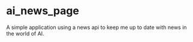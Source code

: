 # ai_news_page
A simple application using a news api to keep me up to date with news in the world of AI.
